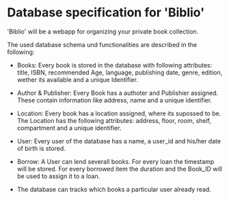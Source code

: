 # Database specification for 'Biblio'

'Biblio' will be a webapp for organizing your private book collection.

The used database schema und functionalities are described in the following:

- Books: Every book is stored in the database with following attributes: title, ISBN, recommended Age, language, publishing date, genre, edition, wether its available and a unique Identifier.

- Author & Publisher: Every Book has a authoter and Publishier assigned. These contain information like address, name and a unique identifier.
- Location: Every book has a location assigned, where its supossed to be. The Location has the following attributes: address, floor, room, shelf, compartment and a unique identifier.
- User: Every user of the database has a name, a user_id and his/her date of birth is stored.
- Borrow: A User can lend severall books. For every loan the timestamp will be stored. For every borrowed item the duration and the Book_ID will be used to assign it to a loan.
- The database can tracks which books a particular user already read.